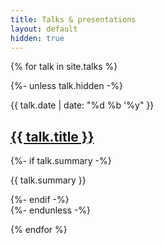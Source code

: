 ```yaml
---
title: Talks & presentations
layout: default
hidden: true
---
```


{% for talk in site.talks %}

{%- unless talk.hidden -%}
<section class="post">
  <p class="post-date">{{ talk.date | date: "%d %b '%y" }}</p>
  <h2><a href="{{ site.baseurl }}{{ talk.url }}">{{ talk.title }}</a></h2>

  {%- if talk.summary -%}
  <p>{{ talk.summary }}</p>
  {%- endif -%}

</section>
{%- endunless -%}

{% endfor %}
